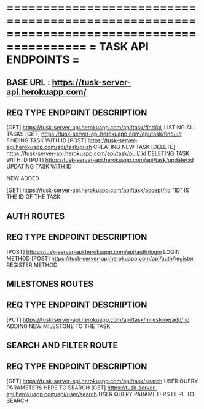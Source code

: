 =========================================================================================
=                                        TASK API ENDPOINTS                             =
=========================================================================================
BASE URL : https://tusk-server-api.herokuapp.com/
-------------------------------------------------------------------
REQ TYPE        ENDPOINT                    DESCRIPTION
-------------------------------------------------------------------
[GET]           https://tusk-server-api.herokuapp.com/api/task/find/all        LISTING ALL TASKS
[GET]           https://tusk-server-api.herokuapp.com/api/task/find/:id        FINDING TASK WITH ID
[POST]          https://tusk-server-api.herokuapp.com/api/task/push            CREATING NEW TASK
[DELETE]        https://tusk-server-api.herokuapp.com/api/task/pull/:id        DELETING TASK WITH ID
[PUT]           https://tusk-server-api.herokuapp.com/api/task/update/:id      UPDATING TASK WITH ID

NEW ADDED

[GET]           https://tusk-server-api.herokuapp.com/api/task/accept/:id      "ID" IS THE ID OF THE TASK


AUTH ROUTES
------------------------------------------------------------------
REQ TYPE        ENDPOINT                    DESCRIPTION
-------------------------------------------------------------------
[POST]           https://tusk-server-api.herokuapp.com/api/auth/login           LOGIN METHOD
[POST]           https://tusk-server-api.herokuapp.com/api/auth/register        REGISTER METHOD


MILESTONES ROUTES
------------------------------------------------------------------
REQ TYPE        ENDPOINT                    DESCRIPTION
-------------------------------------------------------------------
[PUT]           https://tusk-server-api.herokuapp.com/api/task/milestone/add/:id        ADDING NEW MILESTONE TO THE TASK


SEARCH  AND FILTER ROUTE
------------------------------------------------------------------
REQ TYPE        ENDPOINT                    DESCRIPTION
-------------------------------------------------------------------
[GET]           https://tusk-server-api.herokuapp.com/api/task/search      USER QUERY PARAMETERS HERE TO SEARCH
[GET]           https://tusk-server-api.herokuapp.com/api/user/search      USER QUERY PARAMETERS HERE TO SEARCH

